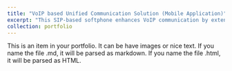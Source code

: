 ```yaml
---
title: "VoIP based Unified Communication Solution (Mobile Application)"
excerpt: "This SIP-based softphone enhances VoIP communication by extending its functionality beyond traditional landlines and desktop systems. It enables users to make and receive calls from any location while maintaining a consistent identity across devices. With seamless call continuity, ongoing calls can be transferred between devices without disruption. The platform also streamlines communication management by consolidating contacts, voicemail, call history, and personalized settings in one place. Users can efficiently configure answering rules, greetings, and presence settings, ensuring a more flexible and responsive communication experience."
collection: portfolio
---
```


This is an item in your portfolio. It can be have images or nice text. If you name the file .md, it will be parsed as markdown. If you name the file .html, it will be parsed as HTML. 
